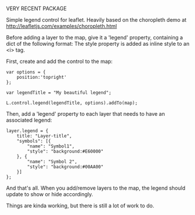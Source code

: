 VERY RECENT PACKAGE

Simple legend control for leaflet. Heavily based on the choropleth demo at http://leafletjs.com/examples/choropleth.html

Before adding a layer to the map, give it a 'legend' property, containing a dict of the following format:
The style property is added as inline style to an \<i\> tag.


First, create and add the control to the map:


    var options = {
        position:'topright'
    };

    var legendTitle = "My beautiful legend";

    L.control.legend(legendTitle, options).addTo(map);


Then, add a 'legend' property to each layer that needs to have an associated legend:


    layer.legend = {
        title: "Layer-title",
        "symbols": [{
            "name": "Symbol1",
            "style": "background:#E60000"
        }, {
            "name": "Symbol 2",
            "style": "background:#00AA00"
        }]
    };


And that's all. When you add/remove layers to the map, the legend should update to show or hide accordingly.


Things are kinda working, but there is still a lot of work to do.